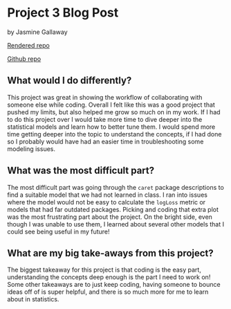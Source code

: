 
# Project 3 Blog Post
by Jasmine Gallaway

[Rendered repo](https://jgally.github.io/ST558_Project_3/)

[Github repo](https://github.com/jgally/ST558_Project_3.git)

## What would I do differently?  

This project was great in showing the workflow of collaborating with someone else while coding. Overall I felt like this was a good project that pushed my limits, but also helped me grow so much on in my work. If I had to do this project over I would take more time to dive deeper into the statistical models and learn how to better tune them. I would spend more time getting deeper into the topic to understand the concepts, if I had done so I probably would have had an easier time in troubleshooting some modeling issues. 

## What was the most difficult part?   

The most difficult part was going through the `caret` package descriptions to find a suitable model that we had not learned in class. I ran into issues where the model would not be easy to calculate the `logLoss` metric or models that had far outdated packages. Picking and coding that extra plot was the most frustrating part about the project. On the bright side, even though I was unable to use them, I learned about several other models that I could see being useful in my future!

## What are my big take-aways from this project?  

The biggest takeaway for this project is that coding is the easy part, understanding the concepts deep enough is the part I need to work on! Some other takeaways are to just keep coding, having someone to bounce ideas off of is super helpful, and there is so much more for me to learn about in statistics.
